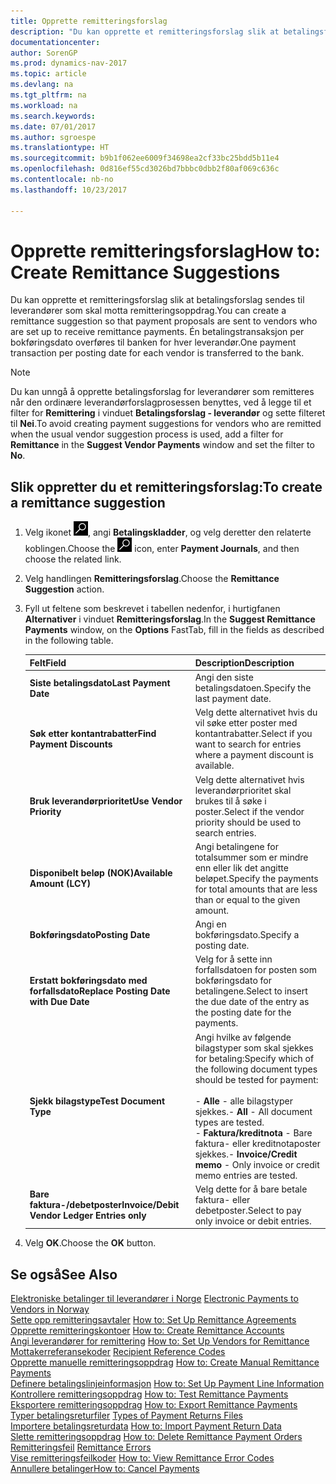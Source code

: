 ```yaml
---
title: Opprette remitteringsforslag
description: "Du kan opprette et remitteringsforslag slik at betalingsforslag sendes til leverandører som skal motta remitteringsoppdrag."
documentationcenter: 
author: SorenGP
ms.prod: dynamics-nav-2017
ms.topic: article
ms.devlang: na
ms.tgt_pltfrm: na
ms.workload: na
ms.search.keywords: 
ms.date: 07/01/2017
ms.author: sgroespe
ms.translationtype: HT
ms.sourcegitcommit: b9b1f062ee6009f34698ea2cf33bc25bdd5b11e4
ms.openlocfilehash: 0d816ef55cd3026bd7bbbc0dbb2f80af069c636c
ms.contentlocale: nb-no
ms.lasthandoff: 10/23/2017

---
```

# <a name="how-to-create-remittance-suggestions"></a><span data-ttu-id="320a8-103">Opprette remitteringsforslag</span><span class="sxs-lookup"><span data-stu-id="320a8-103">How to: Create Remittance Suggestions</span></span>
<span data-ttu-id="320a8-104">Du kan opprette et remitteringsforslag slik at betalingsforslag sendes til leverandører som skal motta remitteringsoppdrag.</span><span class="sxs-lookup"><span data-stu-id="320a8-104">You can create a remittance suggestion so that payment proposals are sent to vendors who are set up to receive remittance payments.</span></span> <span data-ttu-id="320a8-105">Én betalingstransaksjon per bokføringsdato overføres til banken for hver leverandør.</span><span class="sxs-lookup"><span data-stu-id="320a8-105">One payment transaction per posting date for each vendor is transferred to the bank.</span></span>  

> [!NOTE]  
>  <span data-ttu-id="320a8-106">Du kan unngå å opprette betalingsforslag for leverandører som remitteres når den ordinære leverandørforslagprosessen benyttes, ved å legge til et filter for **Remittering** i vinduet **Betalingsforslag - leverandør** og sette filteret til **Nei**.</span><span class="sxs-lookup"><span data-stu-id="320a8-106">To avoid creating payment suggestions for vendors who are remitted when the usual vendor suggestion process is used, add a filter for **Remittance** in the **Suggest Vendor Payments** window and set the filter to **No**.</span></span>  

## <a name="to-create-a-remittance-suggestion"></a><span data-ttu-id="320a8-107">Slik oppretter du et remitteringsforslag:</span><span class="sxs-lookup"><span data-stu-id="320a8-107">To create a remittance suggestion</span></span>  

1.  <span data-ttu-id="320a8-108">Velg ikonet ![Søk etter side eller rapport](../../media/ui-search/search_small.png "Søk etter side eller rapport"), angi **Betalingskladder**, og velg deretter den relaterte koblingen.</span><span class="sxs-lookup"><span data-stu-id="320a8-108">Choose the ![Search for Page or Report](../../media/ui-search/search_small.png "Search for Page or Report icon") icon, enter **Payment Journals**, and then choose the related link.</span></span>  
2.  <span data-ttu-id="320a8-109">Velg handlingen **Remitteringsforslag**.</span><span class="sxs-lookup"><span data-stu-id="320a8-109">Choose the **Remittance Suggestion** action.</span></span>  
3.  <span data-ttu-id="320a8-110">Fyll ut feltene som beskrevet i tabellen nedenfor, i hurtigfanen **Alternativer** i vinduet **Remitteringsforslag**.</span><span class="sxs-lookup"><span data-stu-id="320a8-110">In the **Suggest Remittance Payments** window, on the **Options** FastTab, fill in the fields as described in the following table.</span></span>  

    |<span data-ttu-id="320a8-111">Felt</span><span class="sxs-lookup"><span data-stu-id="320a8-111">Field</span></span>|<span data-ttu-id="320a8-112">Description</span><span class="sxs-lookup"><span data-stu-id="320a8-112">Description</span></span>|  
    |---------------------------------|---------------------------------------|  
    |<span data-ttu-id="320a8-113">**Siste betalingsdato**</span><span class="sxs-lookup"><span data-stu-id="320a8-113">**Last Payment Date**</span></span>|<span data-ttu-id="320a8-114">Angi den siste betalingsdatoen.</span><span class="sxs-lookup"><span data-stu-id="320a8-114">Specify the last payment date.</span></span>|  
    |<span data-ttu-id="320a8-115">**Søk etter kontantrabatter**</span><span class="sxs-lookup"><span data-stu-id="320a8-115">**Find Payment Discounts**</span></span>|<span data-ttu-id="320a8-116">Velg dette alternativet hvis du vil søke etter poster med kontantrabatter.</span><span class="sxs-lookup"><span data-stu-id="320a8-116">Select if you want to search for entries where a payment discount is available.</span></span>|  
    |<span data-ttu-id="320a8-117">**Bruk leverandørprioritet**</span><span class="sxs-lookup"><span data-stu-id="320a8-117">**Use Vendor Priority**</span></span>|<span data-ttu-id="320a8-118">Velg dette alternativet hvis leverandørprioritet skal brukes til å søke i poster.</span><span class="sxs-lookup"><span data-stu-id="320a8-118">Select if the vendor priority should be used to search entries.</span></span>|  
    |<span data-ttu-id="320a8-119">**Disponibelt beløp (NOK)**</span><span class="sxs-lookup"><span data-stu-id="320a8-119">**Available Amount (LCY)**</span></span>|<span data-ttu-id="320a8-120">Angi betalingene for totalsummer som er mindre enn eller lik det angitte beløpet.</span><span class="sxs-lookup"><span data-stu-id="320a8-120">Specify the payments for total amounts that are less than or equal to the given amount.</span></span>|  
    |<span data-ttu-id="320a8-121">**Bokføringsdato**</span><span class="sxs-lookup"><span data-stu-id="320a8-121">**Posting Date**</span></span>|<span data-ttu-id="320a8-122">Angi en bokføringsdato.</span><span class="sxs-lookup"><span data-stu-id="320a8-122">Specify a posting date.</span></span>|  
    |<span data-ttu-id="320a8-123">**Erstatt bokføringsdato med forfallsdato**</span><span class="sxs-lookup"><span data-stu-id="320a8-123">**Replace Posting Date with Due Date**</span></span>|<span data-ttu-id="320a8-124">Velg for å sette inn forfallsdatoen for posten som bokføringsdato for betalingene.</span><span class="sxs-lookup"><span data-stu-id="320a8-124">Select to insert the due date of the entry as the posting date for the payments.</span></span>|  
    |<span data-ttu-id="320a8-125">**Sjekk bilagstype**</span><span class="sxs-lookup"><span data-stu-id="320a8-125">**Test Document Type**</span></span>|<span data-ttu-id="320a8-126">Angi hvilke av følgende bilagstyper som skal sjekkes for betaling:</span><span class="sxs-lookup"><span data-stu-id="320a8-126">Specify which of the following document types should be tested for payment:</span></span><br /><br /> <span data-ttu-id="320a8-127">-   **Alle** - alle bilagstyper sjekkes.</span><span class="sxs-lookup"><span data-stu-id="320a8-127">-   **All** - All document types are tested.</span></span><br /><span data-ttu-id="320a8-128">-   **Faktura/kreditnota** - Bare faktura- eller kreditnotaposter sjekkes.</span><span class="sxs-lookup"><span data-stu-id="320a8-128">-   **Invoice/Credit memo** - Only invoice or credit memo entries are tested.</span></span>|  
    |<span data-ttu-id="320a8-129">**Bare faktura-/debetposter**</span><span class="sxs-lookup"><span data-stu-id="320a8-129">**Invoice/Debit Vendor Ledger Entries only**</span></span>|<span data-ttu-id="320a8-130">Velg dette for å bare betale faktura- eller debetposter.</span><span class="sxs-lookup"><span data-stu-id="320a8-130">Select to pay only invoice or debit entries.</span></span>|  

4.  <span data-ttu-id="320a8-131">Velg **OK**.</span><span class="sxs-lookup"><span data-stu-id="320a8-131">Choose the **OK** button.</span></span>  

## <a name="see-also"></a><span data-ttu-id="320a8-132">Se også</span><span class="sxs-lookup"><span data-stu-id="320a8-132">See Also</span></span>  
 <span data-ttu-id="320a8-133">[Elektroniske betalinger til leverandører i Norge](electronic-payments-to-vendors-in-norway.md) </span><span class="sxs-lookup"><span data-stu-id="320a8-133">[Electronic Payments to Vendors in Norway](electronic-payments-to-vendors-in-norway.md) </span></span>  
 <span data-ttu-id="320a8-134">[Sette opp remitteringsavtaler](how-to-set-up-remittance-agreements.md) </span><span class="sxs-lookup"><span data-stu-id="320a8-134">[How to: Set Up Remittance Agreements](how-to-set-up-remittance-agreements.md) </span></span>  
 <span data-ttu-id="320a8-135">[Opprette remitteringskontoer](how-to-create-remittance-accounts.md) </span><span class="sxs-lookup"><span data-stu-id="320a8-135">[How to: Create Remittance Accounts](how-to-create-remittance-accounts.md) </span></span>  
 <span data-ttu-id="320a8-136">[Angi leverandører for remittering](how-to-set-up-vendors-for-remittance.md) </span><span class="sxs-lookup"><span data-stu-id="320a8-136">[How to: Set Up Vendors for Remittance](how-to-set-up-vendors-for-remittance.md) </span></span>  
 <span data-ttu-id="320a8-137">[Mottakerreferansekoder](recipient-reference-codes.md) </span><span class="sxs-lookup"><span data-stu-id="320a8-137">[Recipient Reference Codes](recipient-reference-codes.md) </span></span>  
 <span data-ttu-id="320a8-138">[Opprette manuelle remitteringsoppdrag](how-to-create-manual-remittance-payments.md) </span><span class="sxs-lookup"><span data-stu-id="320a8-138">[How to: Create Manual Remittance Payments](how-to-create-manual-remittance-payments.md) </span></span>  
 <span data-ttu-id="320a8-139">[Definere betalingslinjeinformasjon](how-to-set-up-payment-line-information.md) </span><span class="sxs-lookup"><span data-stu-id="320a8-139">[How to: Set Up Payment Line Information](how-to-set-up-payment-line-information.md) </span></span>  
 <span data-ttu-id="320a8-140">[Kontrollere remitteringsoppdrag](how-to-test-remittance-payments.md) </span><span class="sxs-lookup"><span data-stu-id="320a8-140">[How to: Test Remittance Payments](how-to-test-remittance-payments.md) </span></span>  
 <span data-ttu-id="320a8-141">[Eksportere remitteringsoppdrag](how-to-export-remittance-payments.md) </span><span class="sxs-lookup"><span data-stu-id="320a8-141">[How to: Export Remittance Payments](how-to-export-remittance-payments.md) </span></span>  
 <span data-ttu-id="320a8-142">[Typer betalingsreturfiler](types-of-payment-returns-files.md) </span><span class="sxs-lookup"><span data-stu-id="320a8-142">[Types of Payment Returns Files](types-of-payment-returns-files.md) </span></span>  
 <span data-ttu-id="320a8-143">[Importere betalingsreturdata](how-to-import-payment-return-data.md) </span><span class="sxs-lookup"><span data-stu-id="320a8-143">[How to: Import Payment Return Data](how-to-import-payment-return-data.md) </span></span>  
 <span data-ttu-id="320a8-144">[Slette remitteringsoppdrag](how-to-delete-remittance-payment-orders.md) </span><span class="sxs-lookup"><span data-stu-id="320a8-144">[How to: Delete Remittance Payment Orders](how-to-delete-remittance-payment-orders.md) </span></span>  
 <span data-ttu-id="320a8-145">[Remitteringsfeil](remittance-errors.md) </span><span class="sxs-lookup"><span data-stu-id="320a8-145">[Remittance Errors](remittance-errors.md) </span></span>  
 <span data-ttu-id="320a8-146">[Vise remitteringsfeilkoder](how-to-view-remittance-error-codes.md) </span><span class="sxs-lookup"><span data-stu-id="320a8-146">[How to: View Remittance Error Codes](how-to-view-remittance-error-codes.md) </span></span>  
 [<span data-ttu-id="320a8-147">Annullere betalinger</span><span class="sxs-lookup"><span data-stu-id="320a8-147">How to: Cancel Payments</span></span>](how-to-cancel-payments.md)

